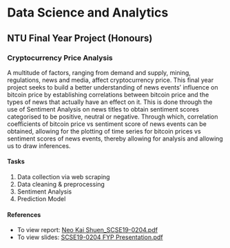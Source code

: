 # Data Science and Analytics

## NTU Final Year Project (Honours)

### Cryptocurrency Price Analysis

A multitude of factors, ranging from demand and supply, mining, regulations, news and media, affect cryptocurrency price. This final year project seeks to build a better understanding of news events’ influence on bitcoin price by establishing correlations between bitcoin price and the types of news that actually have an effect on it. This is done through the use of Sentiment Analysis on news titles to obtain sentiment scores categorised to be positive, neutral or negative. Through which, correlation coefficients of bitcoin price vs sentiment score of news events can be obtained, allowing for the plotting of time series for bitcoin prices vs sentiment scores of news events, thereby allowing for analysis and allowing us to draw inferences.

#### Tasks
1. Data collection via web scraping
2. Data cleaning & preprocessing
3. Sentiment Analysis
4. Prediction Model

#### References
- To view report: [Neo Kai Shuen_SCSE19-0204.pdf](https://github.com/kai-shuen-neo/ds_PriceAnalysis/blob/main/Neo%20Kai%20Shuen_SCSE19-0204.pdf)
- To view slides: [SCSE19-0204 FYP Presentation.pdf
](https://github.com/kai-shuen-neo/ds_PriceAnalysis/blob/main/SCSE19-0204%20FYP%20Presentation.pdf)
